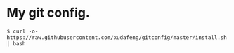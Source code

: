 # My git config.

``` shell
$ curl -o- https://raw.githubusercontent.com/xudafeng/gitconfig/master/install.sh | bash
```
